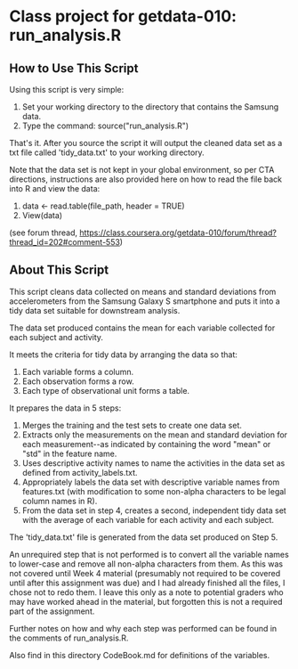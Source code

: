 # Class project for getdata-010: run_analysis.R

## How to Use This Script

Using this script is very simple:

1. Set your working directory to the directory that contains the Samsung data. 
2. Type the command: source("run\_analysis.R")

That's it. After you source the script it will output the cleaned data set as a txt file called 'tidy\_data.txt' to your working directory.

Note that the data set is not kept in your global environment, so per CTA directions, instructions are also provided here on how to read the file back into R and view the data:

1. data <- read.table(file_path, header = TRUE)
2. View(data)

(see forum thread, https://class.coursera.org/getdata-010/forum/thread?thread_id=202#comment-553)

## About This Script

This script cleans data collected on means and standard deviations from accelerometers from the Samsung Galaxy S smartphone and puts it into a tidy data set suitable for downstream analysis.

The data set produced contains the mean for each variable collected for each subject and activity.

It meets the criteria for tidy data by arranging the data so that:

1. Each variable forms a column.
2. Each observation forms a row.
3. Each type of observational unit forms a table.

It prepares the data in 5 steps:

1. Merges the training and the test sets to create one data set.
2. Extracts only the measurements on the mean and standard deviation for each measurement--as indicated by containing the word "mean" or "std" in the feature name.
3. Uses descriptive activity names to name the activities in the data set as defined from activity_labels.txt.
4. Appropriately labels the data set with descriptive variable names from features.txt (with modification to some non-alpha characters to be legal column names in R). 
5. From the data set in step 4, creates a second, independent tidy data set with the average of each variable for each activity and each subject.

The 'tidy\_data.txt' file is generated from the data set produced on Step 5.

An unrequired step that is not performed is to convert all the variable names to lower-case and remove all non-alpha characters from them. As this was not covered until Week 4 material (presumably not required to be covered until after this assignment was due) and I had already finished all the files, I chose not to redo them. I leave this only as a note to potential graders who may have worked ahead in the material, but forgotten this is not a required part of the assignment.

Further notes on how and why each step was performed can be found in the comments of run_analysis.R.

Also find in this directory CodeBook.md for definitions of the variables.
